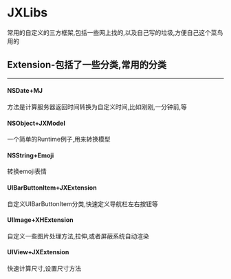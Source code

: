 # JXLibs
常用的自定义的三方框架,包括一些网上找的,以及自己写的垃圾,方便自己这个菜鸟用的

## Extension-包括了一些分类,常用的分类

--------------------------------------

#### NSDate+MJ
方法是计算服务器返回时间转换为自定义时间,比如刚刚,一分钟前,等

#### NSObject+JXModel
一个简单的Runtime例子,用来转换模型

#### NSString+Emoji
转换emoji表情

#### UIBarButtonItem+JXExtension
自定义UIBarButtonItem分类,快速定义导航栏左右按钮等

#### UIImage+XHExtension
自定义一些图片处理方法,拉伸,或者屏蔽系统自动渲染

#### UIView+JXExtension
快速计算尺寸,设置尺寸方法
